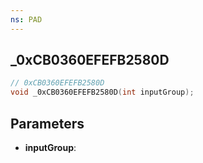 ```yaml
---
ns: PAD
---
```

## _0xCB0360EFEFB2580D

```c
// 0xCB0360EFEFB2580D
void _0xCB0360EFEFB2580D(int inputGroup);
```


## Parameters
* **inputGroup**: 

